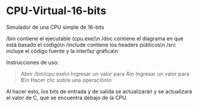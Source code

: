 # CPU-Virtual-16-bits
Simulador de una CPU simple de 16-bits

/bin contiene el ejecutable (cpu.exe)\n
/doc contiene el diagrama en que está basado el código\n
/include contiene los headers públicos\n
/src incluye el código fuente y la interfaz gráfica\n

Instrucciones de uso:

> Abrir /bin/cpu.exe\n
> Ingresar un valor para A\n
> Ingresar un valor para B\n
> Hacer clic sobre una operación\n

Al hacer esto, los bits de entrada y de salida se actualizarán
y se actualizará el valor de C, que se encuentra debajo de la
CPU.
